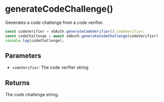 # generateCodeChallenge()

Generates a code challenge from a code verifier.

```typescript
const codeVerifier = xOAuth.generateCodeVerifier().codeVerifier;
const codeChallenge = await xOAuth.generateCodeChallenge(codeVerifier);
console.log(codeChallenge);
```

## Parameters

- `codeVerifier`: The code verifier string.

## Returns

The code challenge string.